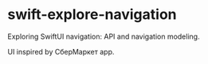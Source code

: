 # swift-explore-navigation

Exploring SwiftUI navigation: API and navigation modeling.

UI inspired by СберМаркет app.
